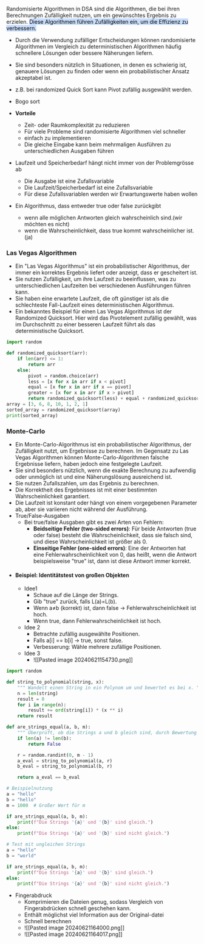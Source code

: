 Randomisierte Algorithmen in DSA sind die Algorithmen, die bei ihren Berechnungen Zufälligkeit nutzen, um ein gewünschtes Ergebnis zu erzielen. <mark style="background: #ADCCFFA6;">Diese Algorithmen führen Zufälligkeiten ein, um die Effizienz zu verbessern.</mark>

- Durch die Verwendung zufälliger Entscheidungen können randomisierte Algorithmen im Vergleich zu deterministischen Algorithmen häufig schnellere Lösungen oder bessere Näherungen liefern.
- Sie sind besonders nützlich in Situationen, in denen es schwierig ist, genauere Lösungen zu finden oder wenn ein probabilistischer Ansatz akzeptabel ist.
- z.B. bei randomized Quick Sort kann Pivot zufällig ausgewählt werden.
- Bogo sort
- **Vorteile**
	- Zeit- oder Raumkomplexität zu reduzieren
	- Für viele Probleme sind randomisierte Algorithmen viel schneller
	- einfach zu implementieren
	- Die gleiche Eingabe kann beim mehrmaligen Ausführen zu unterschiedlichen Ausgaben führen

- Laufzeit und Speicherbedarf hängt nicht immer von der Problemgrösse ab
	- Die Ausgabe ist eine Zufallsvariable
	- Die Laufzeit/Speicherbedarf ist eine Zufallsvariable
	- Für diese Zufallsvariablen werden wir Erwartungswerte haben wollen
- Ein Algorithmus, dass entweder true oder false zurückgibt
	- wenn alle möglichen Antworten gleich wahrscheinlich sind.(wir möchten es nicht)
	- wenn die Wahrscheinlichkeit, dass true kommt wahrscheinlicher ist. (ja)


### Las Vegas Algorithmen
- Ein "Las Vegas Algorithmus" ist ein probabilistischer Algorithmus, der immer ein korrektes Ergebnis liefert oder anzeigt, dass er gescheitert ist.
- Sie nutzen Zufälligkeit, um ihre Laufzeit zu beeinflussen, was zu unterschiedlichen Laufzeiten bei verschiedenen Ausführungen führen kann.
- Sie haben eine erwartete Laufzeit, die oft günstiger ist als die schlechteste Fall-Laufzeit eines deterministischen Algorithmus.
- Ein bekanntes Beispiel für einen Las Vegas Algorithmus ist der Randomized Quicksort. Hier wird das Pivotelement zufällig gewählt, was im Durchschnitt zu einer besseren Laufzeit führt als das deterministische Quicksort.
```python
import random

def randomized_quicksort(arr):
    if len(arr) <= 1:
        return arr
    else:
        pivot = random.choice(arr)
        less = [x for x in arr if x < pivot]
        equal = [x for x in arr if x == pivot]
        greater = [x for x in arr if x > pivot]
        return randomized_quicksort(less) + equal + randomized_quicksort(greater)
array = [3, 6, 8, 10, 1, 2, 1]
sorted_array = randomized_quicksort(array)
print(sorted_array)
```

### Monte-Carlo
- Ein Monte-Carlo-Algorithmus ist ein probabilistischer Algorithmus, der Zufälligkeit nutzt, um Ergebnisse zu berechnen. Im Gegensatz zu Las Vegas Algorithmen können Monte-Carlo-Algorithmen falsche Ergebnisse liefern, haben jedoch eine festgelegte Laufzeit.
- Sie sind besonders nützlich, wenn die exakte Berechnung zu aufwendig oder unmöglich ist und eine Näherungslösung ausreichend ist.
- Sie nutzen Zufallszahlen, um das Ergebnis zu berechnen.
- Die Korrektheit des Ergebnisses ist mit einer bestimmten Wahrscheinlichkeit garantiert.
- Die Laufzeit ist konstant oder hängt von einem vorgegebenen Parameter ab, aber sie variieren nicht während der Ausführung.
- True/False-Ausgaben
	- Bei true/false Ausgaben gibt es zwei Arten von Fehlern:
		- **Beidseitige Fehler (two-sided errors)**: Für beide Antworten (true oder false) besteht die Wahrscheinlichkeit, dass sie falsch sind, und diese Wahrscheinlichkeit ist größer als 0.
		- **Einseitige Fehler (one-sided errors)**: Eine der Antworten hat eine Fehlerwahrscheinlichkeit von 0, das heißt, wenn die Antwort beispielsweise "true" ist, dann ist diese Antwort immer korrekt.
- #### Beispiel: Identitätstest von großen Objekten
	- Idee1
		- Schaue auf die Länge der Strings.
		- Gib "true" zurück, falls L(a)=L(b).
		- Wenn a≠b (korrekt) ist, dann false → Fehlerwahrscheinlichkeit ist hoch.
		- Wenn true, dann Fehlerwahrscheinlichkeit ist hoch.
	- Idee 2 
		- Betrachte zufällig ausgewählte Positionen.
		- Falls a[i] == b[i] → true, sonst false.
		- Verbesserung: Wähle mehrere zufällige Positionen.
	- Idee 3
		- ![[Pasted image 20240621154730.png]]
```python
import random

def string_to_polynomial(string, x):
    """ Wandelt einen String in ein Polynom um und bewertet es bei x. """
    n = len(string)
    result = 0
    for i in range(n):
        result += ord(string[i]) * (x ** i)
    return result

def are_strings_equal(a, b, m):
    """ Überprüft, ob die Strings a und b gleich sind, durch Bewertung ihrer Polynome bei einem zufälligen r. """
    if len(a) != len(b):
        return False

    r = random.randint(0, m - 1)
    a_eval = string_to_polynomial(a, r)
    b_eval = string_to_polynomial(b, r)

    return a_eval == b_eval

# Beispielnutzung
a = "hello"
b = "hello"
m = 1000  # Großer Wert für m

if are_strings_equal(a, b, m):
    print(f"Die Strings '{a}' und '{b}' sind gleich.")
else:
    print(f"Die Strings '{a}' und '{b}' sind nicht gleich.")

# Test mit ungleichen Strings
a = "hello"
b = "world"

if are_strings_equal(a, b, m):
    print(f"Die Strings '{a}' und '{b}' sind gleich.")
else:
    print(f"Die Strings '{a}' und '{b}' sind nicht gleich.")

```
- Fingerabdruck
	- Komprimieren die Dateien genug, sodass Vergleich von Fingerabdrücken schnell geschehen kann.
	- Enthält möglichst viel Information aus der Original-datei
	- Schnell berechnen
	- ![[Pasted image 20240621164000.png]]
	- ![[Pasted image 20240621164017.png]]